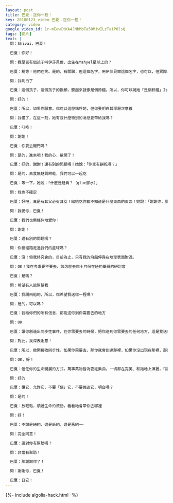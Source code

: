 ```yaml
---
layout: post
title: 巴夏：送你一程！
key: 20180123_video_巴夏：送你一程！
category: video
google_video_id: 1r-mEewCtKA4JNbMbTa50MiwILzTaiP0lsQ
tags: [影片]
text: |
  問：Shivai，巴夏！

  巴夏：你好！

  問：我是否有個孩子叫伊莎貝爾，出生在Yahyel星球上的？

  巴夏：稍等！他們在笑。是的，有關聯，但這個名字，用伊莎貝爾這個名字，也可以，但實際上，這不是個名字

  問：我明白了

  巴夏：這個孩子，這個孩子的振頻，聽起來就像是個鈴鐺，所以，你可以說她「是個鈴鐺」Is-A-Belle

  問：好的！

  巴夏：所以，如果你願意，你可以這麼稱呼她，但你要明白其深層次意義

  問：我懂了，在這一刻，她有沒什麼特別的消息要帶給我嗎？

  巴夏：叮咚！

  問：謝謝！

  巴夏：你要去開門嗎？

  問：是的，進來吧！我的心，敞開了！

  巴夏：好的，謝謝！還有別的問題嗎？她說：「你家有餅乾嗎？」

  問：是的，素食無麩質餅乾，我們可以一起吃

  巴夏：等一下，她說：「什麼是麩質？（glue膠水）」

  問：我也不確定

  巴夏：好吧，真是有其父必有其女！給她吃你都不知道是什麼東西的東西！她說：「謝謝你，雖然沒有麩質可吃，雖然你也不知道為什麼」

  問：我愛你，巴夏！

  巴夏：我們也無條件地愛你！

  問：謝謝！

  巴夏：還有別的問題嗎？

  問：你曾經踏足過我們的星球嗎？

  巴夏：沒！但我終究會的，目前為止，只有我的飛船停靠在地球表面附近。

  問：OK！我在考慮要不要去、該怎麼去你十月份在紐約舉辦的研討會

  巴夏：是嗎？

  問：希望有人能幫幫我

  巴夏：我開飛船的，所以，你希望我送你一程嗎？

  問：是的，可以嗎？

  巴夏：我給你們的所有信息，都能送你到你需要去的地方

  問：OK

  巴夏：讓你創造出同步性事件，在你需要去的時候，把你送到你需要去的任何地方，這是我送你們的方式

  問：對此，我深表謝意！

  巴夏：所以，敞開接收同步性，如果你需要去，那你就會到達那裡，如果你沒出現在那裡，那說明你不需要去

  問：OK，好！

  巴夏：信任你的生命開展的方式，萬事萬物皆為管絃樂曲，一切都在完美、和諧地上演著，「讓」每個音符敲打在該是的位置，你不需要「使」它們敲打，你只需要保持在你的最高興奮的狀態，如果這種狀態包括：你會在XX時候出現在XX地方，那根據其定義，事情將會如此發展

  問：好的

  巴夏：讓它，允許它，不要「使」它，不要強迫它，明白嗎？

  問：是的！

  巴夏：放輕鬆，順著生命的流動，看看祂會帶你去哪裡

  問：好！

  巴夏：不論是紐約，還是新約，還是舊約⋯⋯

  問：完全同意！

  巴夏：這對你有幫助嗎？

  問：非常有幫助！

  巴夏：那謝謝你了！

  問：謝謝你，巴夏！

  巴夏：日安！
---
```


{%- include algolia-hack.html -%}
